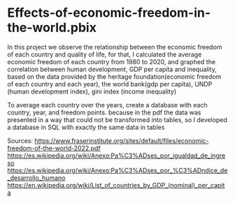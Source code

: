 # Effects-of-economic-freedom-in-the-world.pbix
In this project we observe the relationship between the economic freedom of each country and quality of life,
for that, I calculated the average economic freedom of each country from 1980 to 2020, and graphed the correlation between human development, GDP per capita and inequality,
based on the data provided by the heritage foundation(economic freedom of each country and each year), the world bank(gdp per capita), UNDP (human development index), gini index (income inequality) 

To average each country over the years, create a database with each country, year, and freedom points.
because in the pdf the data was presented in a way that could not be transformed into tables, so
I developed a database in SQL with exactly the same data in tables

Sources:
https://www.fraserinstitute.org/sites/default/files/economic-freedom-of-the-world-2022.pdf
https://es.wikipedia.org/wiki/Anexo:Pa%C3%ADses_por_igualdad_de_ingreso
https://es.wikipedia.org/wiki/Anexo:Pa%C3%ADses_por_%C3%ADndice_de_desarrollo_humano
https://en.wikipedia.org/wiki/List_of_countries_by_GDP_(nominal)_per_capita
